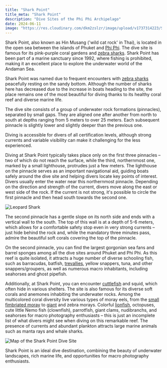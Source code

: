 ```yaml
---
title: "Shark Point"
title_meta: "Shark Point"
description: "Dive Sites of the Phi Phi Archipelago"
date: 2024-06-11
image: "https://res.cloudinary.com/dkm2zslzr/image/upload/v1737314223/Shark_Point_Preview_baekay.png"
---
```


Shark Point, also known as Hin Musang ('wild cat rock' in Thai), is located in the open sea between the islands of Phuket and [Phi Phi](https://diversnotes.com/tags/%D0%BF%D1%85%D0%B8-%D0%BF%D1%85%D0%B8/). The dive site is famous for its pink-purple coral gardens and [zebra sharks](https://diversnotes.com/database/zebra-shark/). Shark Point has been part of a marine sanctuary since 1992, where fishing is prohibited, making it an excellent place to explore the underwater world of the Andaman Sea.

Shark Point was named due to frequent encounters with [zebra sharks](https://diversnotes.com/database/zebra-shark/) peacefully resting on the sandy bottom. Although the number of sharks here has decreased due to the increase in boats heading to the site, the place remains one of the most beautiful for diving thanks to its healthy coral reef and diverse marine life.

<YouTube id="H4IgZJVaEPI" />

The dive site consists of a group of underwater rock formations (pinnacles), separated by small gaps. They are aligned one after another from north to south at depths ranging from 5 meters to over 25 meters. Each subsequent pinnacle is slightly lower and slightly deeper than the previous one.

Diving is accessible for divers of all certification levels, although strong currents and variable visibility can make it challenging for the less experienced.

Diving at Shark Point typically takes place only on the first three pinnacles – two of which do not reach the surface, while the third, northernmost one, marked by a small lighthouse, protrudes just a few meters. The lighthouse on the pinnacle serves as an important navigational aid, guiding boats safely around the dive site and helping divers locate key points of interest. Divers usually enter the water near this northernmost pinnacle. Depending on the direction and strength of the current, divers move along the east or west side of the rock. If the current is not strong, it's possible to circle the first pinnacle and then head south towards the second one.

![Leopard Shark](https://res.cloudinary.com/dkm2zslzr/image/upload/v1737314235/SharkPoint_4250x2390_tkpxlt.png "Leopard Shark")

The second pinnacle has a gentle slope on its north side and ends with a vertical wall to the south. The top of this wall is at a depth of 5-6 meters, which allows for a comfortable safety stop even in very strong currents – just hide behind the rock and, while the mandatory three minutes pass, admire the beautiful soft corals covering the top of the pinnacle.

On the second pinnacle, you can find the largest gorgonian sea fans and barrel sponges among all the dive sites around Phuket and Phi Phi. As this reef is quite isolated, it attracts a huge number of diverse schooling fish, such as barracudas, batfish, [trevallies](https://diversnotes.com/database/giant-trevally/), yellow snappers, tuna, and other snappers/groupers, as well as numerous macro inhabitants, including seahorses and ghost pipefish.

Additionally, at Shark Point, you can encounter [cuttlefish](https://diversnotes.com/database/pharaoh_cuttlefish/) and squid, which often hide in various shelters. The site is also famous for its diverse soft corals and anemones inhabiting the underwater rocks. Among the multicolored coral diversity live various types of moray eels, from the [small fimbriated moray](https://diversnotes.com/database/fimbriated-moray/) to [giant](https://diversnotes.com/database/giant-moray/) and zebra morays. Colorful [lionfish](https://diversnotes.com/database/red-lionfish/), octopuses, cute little Nemo fish (clownfish), parrotfish, giant clams, nudibranchs, and seahorses for macro photography enthusiasts – this is just an incomplete list of what divers might see when diving on this remarkable reef. The presence of currents and abundant plankton attracts large marine animals such as manta rays and whale sharks.

![Map of the Shark Point Dive Site](https://res.cloudinary.com/dkm2zslzr/image/upload/v1737314222/Shark_Point_Map_fhwjcx.png "Map of the Shark Point Dive Site")

Shark Point is an ideal dive destination, combining the beauty of underwater landscapes, rich marine life, and opportunities for macro photography enthusiasts.